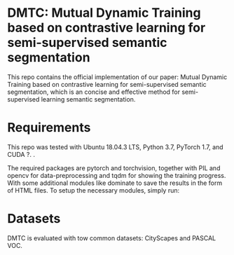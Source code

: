 # DMTC: Mutual Dynamic Training based on contrastive learning for semi-supervised semantic segmentation

This repo contains the official implementation of our paper: Mutual Dynamic Training based on contrastive learning for semi-supervised semantic segmentation, which is  an concise and effective method for semi-supervised learning semantic segmentation. 

# Requirements
This repo was tested with Ubuntu 18.04.3 LTS, Python 3.7, PyTorch 1.7, and CUDA ?. .

The required packages are pytorch and torchvision, together with PIL and opencv for data-preprocessing and tqdm for showing the training progress. With some additional modules like dominate to save the results in the form of HTML files. To setup the necessary modules, simply run:

# Datasets
DMTC is evaluated with tow common datasets: CityScapes and PASCAL VOC. 
